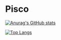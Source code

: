 # Pisco
[![Anurag's GitHub stats](https://github-readme-stats.vercel.app/api?username=Piscoo&count_private=true&show_icons=true&theme=radical)](https://github.com/Piscoo/Piscoo)

[![Top Langs](https://github-readme-stats.vercel.app/api/top-langs/?username=Piscoo?hide=css,html)](https://github.com/Piscoo/Piscoo)
